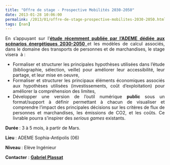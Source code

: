 ```yaml
---
title: "Offre de stage - Prospective Mobilités 2030-2050"
date: 2013-01-28 10:06:00
permalink: /2013/01/offre-de-stage-prospective-mobilites-2030-2050.html
tags: [nan]
---
```


<p style="text-align: justify">En s’appuyant sur l’<a href="https://gabrielplassat.github.io/transportsdufutur/2012/11/contribution-de-lademe-aux-visions-energetiques-2030-2050.html" target="_blank"><strong>étude récemment publiée par l’ADEME dédiée aux scénarios énergétiques 2030-2050</strong> </a>et les modèles de calcul associés, dans le domaine des transports de personnes et de marchandises, le stage visera  à :</p> <ul style="text-align: justify"> <li>Formaliser et structurer les principales hypothèses utilisées dans l’étude (bibliographie, sélection, veille) pour améliorer leur accessibilité, leur partage, et leur mise en oeuvre,</li> <li>Formaliser et structurer les principaux éléments économiques associés aux hypothèses utilisées (investissements, coût d’exploitation) pour améliorer la compréhension des limites,</li> <li>Développer une version de l’outil numérique <strong>public</strong> sous un format/support à définir permettant à chacun de visualiser et comprendre l’impact des principales décisions sur les critères de flux de personnes et marchandises, les émissions de CO2, et les coûts. Ce livrable pourra s’inspirer des <em>serious games</em> existants.</li> </ul> <p style="text-align: justify"><strong>Durée </strong>: 3 à 5 mois, à partir de Mars.</p> <p style="text-align: justify"><strong>Lieu </strong>: ADEME Sophia-Antipolis (06)</p> <p style="text-align: justify"><strong>Niveau </strong>: Elève Ingénieur</p> <p style="text-align: justify"><strong>Contacter</strong> : <strong><a href="mailto:gabriel.plassat@ademe.fr" target="_self">Gabriel Plassat</a></strong></p>
